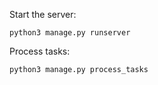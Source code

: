 Start the server:
```
python3 manage.py runserver
```

Process tasks:
```
python3 manage.py process_tasks
```

